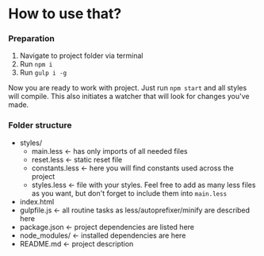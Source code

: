 # How to use that?

### Preparation
1. Navigate to project folder via terminal
2. Run `npm i`
3. Run `gulp i -g`

Now you are ready to work with project. Just run `npm start` and all styles will compile. This also initiates a watcher that will look for changes you've made.

### Folder structure

* styles/
  * main.less <- has only imports of all needed files
  * reset.less <- static reset file
  * constants.less <- here you will find constants used across the project
  * styles.less <- file with your styles. Feel free to add as many less files as you want, but don't forget to include them into `main.less`
* index.html
* gulpfile.js <- all routine tasks as less/autoprefixer/minify are described here
* package.json <- project dependencies are listed here
* node_modules/ <- installed dependencies are here
* README.md <- project description